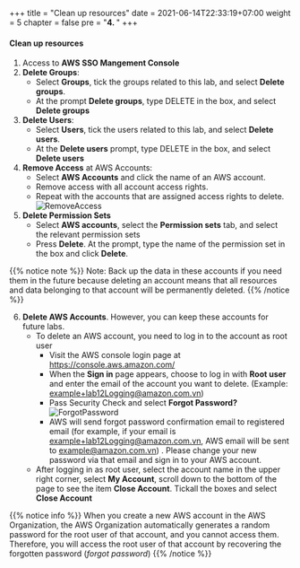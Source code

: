 +++
title = "Clean up resources"
date = 2021-06-14T22:33:19+07:00
weight = 5
chapter = false
pre = "<b>4. </b>"
+++

#### Clean up resources

1. Access to **AWS SSO Mangement Console**
2. **Delete Groups**:
    - Select **Groups**, tick the groups related to this lab, and select **Delete groups**.
    - At the prompt **Delete groups**, type DELETE in the box, and select **Delete groups**
3. **Delete Users**:
    - Select **Users**, tick the users related to this lab, and select **Delete users**.
    - At the **Delete users** prompt, type DELETE in the box, and select **Delete users**
4. **Remove Access** at AWS Accounts:
    - Select **AWS Accounts** and click the name of an AWS account.
    - Remove access with all account access rights.
    - Repeat with the accounts that are assigned access rights to delete.
    ![RemoveAccess](../../../images/3/3_RemoveAccess.png?width=90pc)
5. **Delete Permission Sets**
    - Select **AWS accounts**, select the **Permission sets** tab, and select the relevant permission sets
    - Press **Delete**. At the prompt, type the name of the permission set in the box and click **Delete**.

{{% notice note %}}
Note: Back up the data in these accounts if you need them in the future because deleting an account means that all resources and data belonging to that account will be permanently deleted.
{{% /notice %}}

6. **Delete AWS Accounts**. However, you can keep these accounts for future labs.
    - To delete an AWS account, you need to log in to the account as root user
        - Visit the AWS console login page at https://console.aws.amazon.com/
        - When the **Sign in** page appears, choose to log in with **Root user** and enter the email of the account you want to delete. (Example: example+lab12Logging@amazon.com.vn)
        - Pass Security Check and select **Forgot Password?**
        ![ForgotPassword](../../../images/3/3_ForgotPassword.png?width=90pc)
        - AWS will send forgot password confirmation email to registered email (for example, if your email is example+lab12Logging@amazon.com.vn, AWS email will be sent to example@amazon.com.vn) . Please change your new password via that email and sign in to your AWS account.
    - After logging in as root user, select the account name in the upper right corner, select **My Account**, scroll down to the bottom of the page to see the item **Close Account**. Tick ​​all the boxes and select **Close Account**

{{% notice info %}}
When you create a new AWS account in the AWS Organization, the AWS Organization automatically generates a random password for the root user of that account, and you cannot access them. Therefore, you will access the root user of that account by recovering the forgotten password (*forgot password*)
{{% /notice %}}